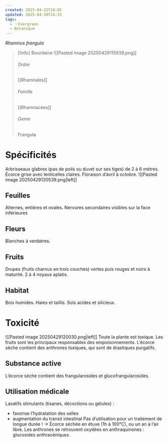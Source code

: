 ```yaml
---
created: 2025-04-22T10:05
updated: 2025-04-30T14:33
tags:
  - ・Evergreen
  - Botanique
---
```

*Rhamnus frangula*
>[!info] Bourdaine
> ![[Pasted image 20250429115939.png]]
> ###### Ordre
> [[Rhamnales]]
> ###### Famille
> [[Rhamnacées]]
> ###### Genre
> Frangula

# Spécificités
Arbrisseaux glabres (pas de poils ou duvet sur ses tiges) de 2 à 6 mètres.
Écorce grise avec lenticelles claires.
Floraison d’avril à octobre.
![[Pasted image 20250429120539.png|left]]
## Feuilles
Alternes, entières et ovales.
Nervures secondaires visibles sur la face inférieures
## Fleurs
Blanches à verdatres.
## Fruits
Drupes (fruits charnus en trois couches) vertes puis rouges et noirs à maturité.
2 à 4 noyaux aplatis.
## Habitat
Bois humides.
Haies et taillis.
Sols acides et silicieux.
# Toxicité
![[Pasted image 20250429120030.png|left]]
Toute la plante est toxique.
Les fruits sont les principaux responsables des empoisonnements.
L’écorce sèche contient des anthrones toxiques, qui sont de drastiques purgatifs.
## Substance active
L’écorce sèche contient des frangularosides et glucofrangularosides.

## Utilisation médicale
Laxatifs stimulants (tisanes, décoctions ou gélules) :
- favorise l’hydratation des selles
- augmentation du transit intestinal
Pas d’utilisation pour un traitement de longue durée !
→ Écorce séchée en étuve (1h à 100°C), ou un an à l’air libre.
Les anthrones se retrouvent oxydées en anthraquinones : glucosides anthracéniques.